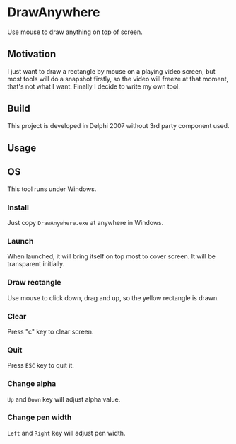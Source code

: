 # DrawAnywhere

Use mouse to draw anything on top of screen.

## Motivation

I just want to draw a rectangle by mouse on a playing video screen, but most tools will do a snapshot firstly,
so the video will freeze at that moment, that's not what I want.
Finally I decide to write my own tool.

## Build

This project is developed in Delphi 2007 without 3rd party component used.

## Usage

## OS

This tool runs under Windows.

### Install

Just copy `DrawAnywhere.exe` at anywhere in Windows.

### Launch

When launched, it will bring itself on top most to cover screen.
It will be transparent initially.

### Draw rectangle

Use mouse to click down, drag and up, so the yellow rectangle is drawn.

### Clear

Press "c" key to clear screen.

### Quit

Press `ESC` key to quit it.

### Change alpha

`Up` and `Down` key will adjust alpha value.

### Change pen width

`Left` and `Right` key will adjust pen width.


